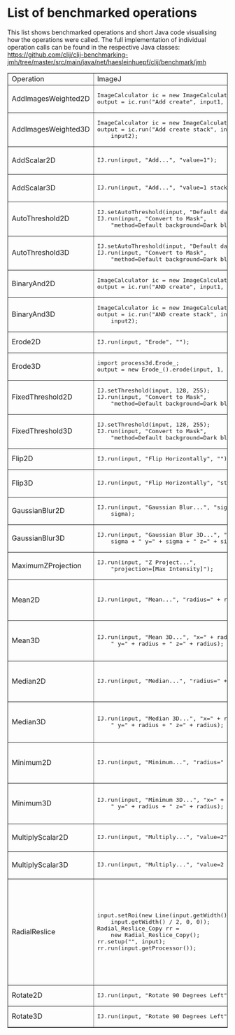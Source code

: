 # List of benchmarked operations
This list shows benchmarked operations and short Java code visualising how the operations were called.
The full implementation of individual operation calls can be found in the respective Java classes:
https://github.com/clij/clij-benchmarking-jmh/tree/master/src/main/java/net/haesleinhuepf/clij/benchmark/jmh

<table border="1">

<tr>
<td>Operation</td>
<td>ImageJ</td>
<td>CLIJ</td>
</tr>

<tr>
<td>AddImagesWeighted2D</td>
<td><pre>
ImageCalculator ic = new ImageCalculator();
output = ic.run("Add create", input1, input2);
</pre></td>
<td><pre>
clij.op().addImagesWeighted(input1, input2, 
    output, 1f, 1f);
</pre></td>
</tr>

<tr>
<td>AddImagesWeighted3D</td>
<td><pre>
ImageCalculator ic = new ImageCalculator();
output = ic.run("Add create stack", input1, 
    input2);
</pre></td>
<td><pre>
clij.op().addImagesWeighted(input1, input2, 
    output, 1f, 1f);
</pre></td>
</tr>


<tr>
<td>AddScalar2D</td>
<td><pre>
IJ.run(input, "Add...", "value=1");
</pre></td>
<td><pre>
clij.op().addImageAndScalar(input, output, 
    1f);
</pre></td>
</tr>


<tr>
<td>AddScalar3D</td>
<td><pre>
IJ.run(input, "Add...", "value=1 stack");
</pre></td>
<td><pre>
clij.op().addImageAndScalar(input, output, 
    1f);
</pre></td>
</tr>

<tr>
<td>AutoThreshold2D</td>
<td><pre>
IJ.setAutoThreshold(input, "Default dark");
IJ.run(input, "Convert to Mask", 
    "method=Default background=Dark black");    
</pre></td>
<td><pre>
clij.op().automaticThreshold(input, output, 
    "Default");
</pre></td>
</tr>


<tr>
<td>AutoThreshold3D</td>
<td><pre>
IJ.setAutoThreshold(input, "Default dark");
IJ.run(input, "Convert to Mask", 
    "method=Default background=Dark black");    
</pre></td>
<td><pre>
clij.op().automaticThreshold(input, output, 
    "Default");
</pre></td>
</tr>


<tr>
<td>BinaryAnd2D</td>
<td><pre>
ImageCalculator ic = new ImageCalculator();
output = ic.run("AND create", input1, input2);
</pre></td>
<td><pre>
clij.op().binaryAnd(input1, input2, output;
</pre></td>
</tr>

<tr>
<td>BinaryAnd3D</td>
<td><pre>
ImageCalculator ic = new ImageCalculator();
output = ic.run("AND create stack", input1, 
    input2);
</pre></td>
<td><pre>
clij.op().binaryAnd(input1, input2, output;
</pre></td>
</tr>

<tr>
<td>Erode2D</td>
<td><pre>
IJ.run(input, "Erode", "");
</pre></td>
<td><pre>
clij.op().erodeSphere(input, output);
</pre></td>
</tr>

<tr>
<td>Erode3D</td>
<td><pre>
import process3d.Erode_;
output = new Erode_().erode(input, 1, true);
</pre></td>
<td><pre>
clij.op().erodeSphere(input, output);
</pre></td>
</tr>


<tr>
<td>FixedThreshold2D</td>
<td><pre>
IJ.setThreshold(input, 128, 255);
IJ.run(input, "Convert to Mask", 
    "method=Default background=Dark black");
</pre></td>
<td><pre>
clij.op().threshold(input, output, 128f);    
</pre></td>
</tr>

<tr>
<td>FixedThreshold3D</td>
<td><pre>
IJ.setThreshold(input, 128, 255);
IJ.run(input, "Convert to Mask", 
    "method=Default background=Dark black");
</pre></td>
<td><pre>
clij.op().threshold(input, output, 128f);    
</pre></td>
</tr>


<tr>
<td>Flip2D</td>
<td><pre>
IJ.run(input, "Flip Horizontally", "");
</pre></td>
<td><pre>
clij.op().flip(input, output, true, false);
</pre></td>
</tr>

<tr>
<td>Flip3D</td>
<td><pre>
IJ.run(input, "Flip Horizontally", "stack"); 
</pre></td>
<td><pre>
clij.op().flip(input, output, true, false, 
    false);
</pre></td>
</tr>

<tr>
<td>GaussianBlur2D</td>
<td><pre>
IJ.run(input, "Gaussian Blur...", "sigma=" + 
    sigma);
</pre></td>
<td><pre>
clij.op().blur(input, output, sigma, sigma);
</pre></td>
</tr>

<tr>
<td>GaussianBlur3D</td>
<td><pre>
IJ.run(input, "Gaussian Blur 3D...", "x=" + 
    sigma + " y=" + sigma + " z=" + sigma);
</pre></td>
<td><pre>
clij.op().blur(input, output, sigma, sigma, 
    sigma);
</pre></td>
</tr>

<tr>
<td>MaximumZProjection</td>
<td><pre>
IJ.run(input, "Z Project...", 
    "projection=[Max Intensity]");
</pre></td>
<td><pre>
clij.op().maximumZProjection(input, output);
</pre></td>
</tr>

<tr>
<td>Mean2D</td>
<td><pre>
IJ.run(input, "Mean...", "radius=" + radius);
</pre></td>
<td><pre>
kernelSize = CLIJUtilities.radiusToKernelSize(
    radius);
clij.op().meanSphere(input, output, kernelSize,
    kernelSize);
</pre></td>
</tr>

<tr>
<td>Mean3D</td>
<td><pre>
IJ.run(input, "Mean 3D...", "x=" + radius + 
    " y=" + radius + " z=" + radius);
</pre></td>
<td><pre>
kernelSize = CLIJUtilities.radiusToKernelSize(
    radius);
clij.op().meanSphere(input, output, kernelSize,
    kernelSize, kernelSize);    
</pre></td>
</tr>

<tr>
<td>Median2D</td>
<td><pre>
IJ.run(input, "Median...", "radius=" + radius);
</pre></td>
<td><pre>
kernelSize = CLIJUtilities.radiusToKernelSize(
    radius);
clij.op().medianSphere(input, output, 
    kernelSize, kernelSize);
</pre></td>
</tr>

<tr>
<td>Median3D</td>
<td><pre>
IJ.run(input, "Median 3D...", "x=" + radius + 
    " y=" + radius + " z=" + radius);
</pre></td>
<td><pre>
kernelSize = CLIJUtilities.radiusToKernelSize(
    radius);
clij.op().medianSphere(input, output, 
    kernelSize, kernelSize, kernelSize);    
</pre></td>
</tr>

<tr>
<td>Minimum2D</td>
<td><pre>
IJ.run(input, "Minimum...", "radius=" + radius);  
</pre></td>
<td><pre>
kernelSize = CLIJUtilities.radiusToKernelSize(
    radius);
clij.op().minimumSphere(input, output, 
    kernelSize, kernelSize);
</pre></td>
</tr>

<tr>
<td>Minimum3D</td>
<td><pre>
IJ.run(input, "Minimum 3D...", "x=" + radius + 
    " y=" + radius + " z=" + radius);
</pre></td>
<td><pre>
kernelSize = CLIJUtilities.radiusToKernelSize(
    radius);
clij.op().minimumSphere(input, output, 
    kernelSize, kernelSize, kernelSize);
</pre></td>
</tr>

<tr>
<td>MultiplyScalar2D</td>
<td><pre>
IJ.run(input, "Multiply...", "value=2");
</pre></td>
<td><pre>
clij.op().multiplyImageAndScalar(input, 
    output, 2f);
</pre></td>
</tr>

<tr>
<td>MultiplyScalar3D</td>
<td><pre>
IJ.run(input, "Multiply...", "value=2 stack");
</pre></td>
<td><pre>
clij.op().multiplyImageAndScalar(input, output,
    2f);
</pre></td>
</tr>

<tr>
<td>RadialReslice</td>
<td><pre>
input.setRoi(new Line(input.getWidth() / 2, 
    input.getWidth() / 2, 0, 0));
Radial_Reslice_Copy rr = 
    new Radial_Reslice_Copy();
rr.setup("", input);
rr.run(input.getProcessor());
</pre></td>
<td><pre>
numberOfAngles = 360;
angleStepSize = 1.0f;
effectiveNumberOfAngles = (int)((float)
    numberOfAngles / angleStepSize);
maximumRadius = (int)Math.sqrt(
    Math.pow(input.getWidth() / 2, 2) + 
    Math.pow(input.getHeight() / 2, 2));
ClearCLBuffer output =  clij.createCLBuffer(
    new long[]{maximumRadius, 
    input.getDepth(), 
    effectiveNumberOfAngles}, 
    input.getNativeType());
clij.op().radialProjection(input, output, 
    angleStepSize);
</pre></td>
</tr>


<tr>
<td>Rotate2D</td>
<td><pre>
IJ.run(input, "Rotate 90 Degrees Left", "");
</pre></td>
<td><pre>
clij.op().rotateLeft(input, output);
</pre></td>
</tr>

<tr>
<td>Rotate3D</td>
<td><pre>
IJ.run(input, "Rotate 90 Degrees Left", "");   
</pre></td>
<td><pre>
clij.op().rotateLeft(input, output);
</pre></td>
</tr>


</table>
